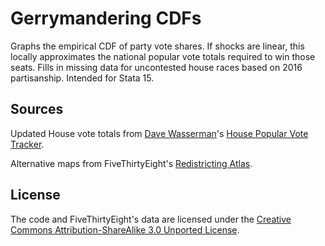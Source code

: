 # Gerrymandering CDFs

Graphs the empirical CDF of party vote shares. If shocks are linear, this locally approximates the national popular vote totals required to win those seats. Fills in missing data for uncontested house races based on 2016 partisanship. Intended for Stata 15.

## Sources

Updated House vote totals from [Dave Wasserman](https://twitter.com/Redistrict)'s [House Popular Vote Tracker](https://docs.google.com/spreadsheets/d/1WxDaxD5az6kdOjJncmGph37z0BPNhV1fNAH_g7IkpC0).

Alternative maps from FiveThirtyEight's [Redistricting Atlas](https://github.com/fivethirtyeight/redistricting-atlas-data).

## License

The code and FiveThirtyEight's data are licensed under the [Creative Commons Attribution-ShareAlike 3.0 Unported License](https://creativecommons.org/licenses/by-sa/3.0/).
